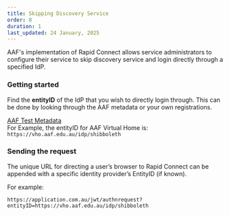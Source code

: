 ```yaml
---
title: Skipping Discovery Service
order: 8
duration: 1
last_updated: 24 January, 2025
---
```


AAF's implementation of Rapid Connect allows service administrators to configure their service to skip discovery service and login directly through a specified IdP.

### Getting started


Find the **entityID** of the IdP that you wish to directly login through. This can be done by looking through the AAF metadata or your own registrations.

<a href="https://md.test.aaf.edu.au/" class="btn btn-outline-primary mb-3">AAF Test Metadata</a>
<br>
For Example, the entityID for AAF Virtual Home is: `https://vho.aaf.edu.au/idp/shibboleth`


### Sending the request

The unique URL for directing a user’s browser to Rapid Connect can be appended with a specific identity provider’s EntityID (if known).

For example:

`https://application.com.au/jwt/authnrequest?entityID=https://vho.aaf.edu.au/idp/shibboleth`